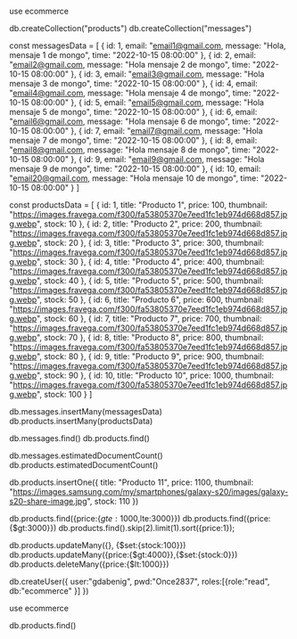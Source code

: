 use ecommerce

db.createCollection("products")
db.createCollection("messages")

const messagesData = [
    {
        id: 1,
        email: "email1@gmail.com,
        message: "Hola, mensaje 1 de mongo",
        time: "2022-10-15 08:00:00"
    },
    {
        id: 2,
        email: "email2@gmail.com,
        message: "Hola mensaje 2 de mongo",
        time: "2022-10-15 08:00:00"
    },
    {
        id: 3,
        email: "email3@gmail.com,
        message: "Hola mensaje 3 de mongo",
        time: "2022-10-15 08:00:00"
    },
    {
        id: 4,
        email: "email4@gmail.com,
        message: "Hola mensaje 4 de mongo",
        time: "2022-10-15 08:00:00"
    },
    {
        id: 5,
        email: "email5@gmail.com,
        message: "Hola mensaje 5 de mongo",
        time: "2022-10-15 08:00:00"
    },
    {
        id: 6,
        email: "email6@gmail.com,
        message: "Hola mensaje 6 de mongo",
        time: "2022-10-15 08:00:00"
    },
    {
        id: 7,
        email: "email7@gmail.com,
        message: "Hola mensaje 7 de mongo",
        time: "2022-10-15 08:00:00"
    },
    {
        id: 8,
        email: "email8@gmail.com,
        message: "Hola mensaje 8 de mongo",
        time: "2022-10-15 08:00:00"
    },
    {
        id: 9,
        email: "email9@gmail.com,
        message: "Hola mensaje 9 de mongo",
        time: "2022-10-15 08:00:00"
    },
    {
        id: 10,
        email: "email20@gmail.com,
        message: "Hola mensaje 10 de mongo",
        time: "2022-10-15 08:00:00"
    }
]

const productsData = [
    {
        id: 1,
        title: "Producto 1",
        price: 100,
        thumbnail: "https://images.fravega.com/f300/fa53805370e7eed1fc1eb974d668d857.jpg.webp",
        stock: 10
    },
    {
        id: 2,
        title: "Producto 2",
        price: 200,
        thumbnail: "https://images.fravega.com/f300/fa53805370e7eed1fc1eb974d668d857.jpg.webp",
        stock: 20
    },
    {
        id: 3,
        title: "Producto 3",
        price: 300,
        thumbnail: "https://images.fravega.com/f300/fa53805370e7eed1fc1eb974d668d857.jpg.webp",
        stock: 30
    },
    {
        id: 4,
        title: "Producto 4",
        price: 400,
        thumbnail: "https://images.fravega.com/f300/fa53805370e7eed1fc1eb974d668d857.jpg.webp",
        stock: 40
    },
    {
        id: 5,
        title: "Producto 5",
        price: 500,
        thumbnail: "https://images.fravega.com/f300/fa53805370e7eed1fc1eb974d668d857.jpg.webp",
        stock: 50
    },
    {
        id: 6,
        title: "Producto 6",
        price: 600,
        thumbnail: "https://images.fravega.com/f300/fa53805370e7eed1fc1eb974d668d857.jpg.webp",
        stock: 60
    },
    {
        id: 7,
        title: "Producto 7",
        price: 700,
        thumbnail: "https://images.fravega.com/f300/fa53805370e7eed1fc1eb974d668d857.jpg.webp",
        stock: 70
    },
    {
        id: 8,
        title: "Producto 8",
        price: 800,
        thumbnail: "https://images.fravega.com/f300/fa53805370e7eed1fc1eb974d668d857.jpg.webp",
        stock: 80
    },
    {
        id: 9,
        title: "Producto 9",
        price: 900,
        thumbnail: "https://images.fravega.com/f300/fa53805370e7eed1fc1eb974d668d857.jpg.webp",
        stock: 90
    },
    {
        id: 10,
        title: "Producto 10",
        price: 1000,
        thumbnail: "https://images.fravega.com/f300/fa53805370e7eed1fc1eb974d668d857.jpg.webp",
        stock: 100
    }
]

db.messages.insertMany(messagesData)
db.products.insertMany(productsData)

db.messages.find()
db.products.find()

db.messages.estimatedDocumentCount()
db.products.estimatedDocumentCount()

db.products.insertOne({
    title: "Producto 11",
    price: 1100,
    thumbnail: "https://images.samsung.com/my/smartphones/galaxy-s20/images/galaxy-s20-share-image.jpg",
    stock: 110
})

 db.products.find({price:{$gte:1000,$lte:3000}})
 db.products.find({price:{$gt:3000}})
 db.products.find().skip(2).limit(1).sort({price:1});

db.products.updateMany({}, {$set:{stock:100}})
db.products.updateMany({price:{$gt:4000}},{$set:{stock:0}})
db.products.deleteMany({price:{$lt:1000}})

db.createUser({ user:"gdabenig", pwd:"Once2837", roles:[{role:"read", db:"ecommerce" }] })

use ecommerce

db.products.find()
